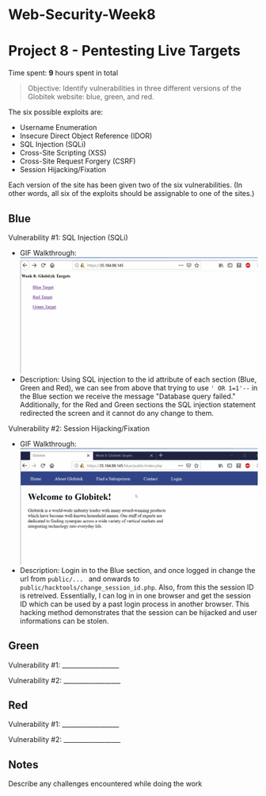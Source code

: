 # Web-Security-Week8

# Project 8 - Pentesting Live Targets

Time spent: **9** hours spent in total

> Objective: Identify vulnerabilities in three different versions of the Globitek website: blue, green, and red.

The six possible exploits are:
* Username Enumeration
* Insecure Direct Object Reference (IDOR)
* SQL Injection (SQLi)
* Cross-Site Scripting (XSS)
* Cross-Site Request Forgery (CSRF)
* Session Hijacking/Fixation

Each version of the site has been given two of the six vulnerabilities. (In other words, all six of the exploits should be assignable to one of the sites.)

## Blue

Vulnerability #1: SQL Injection (SQLi)
  * GIF Walkthrough:
    <img src='blue1.gif' title='Blue 1' width='' alt='' />
  * Description: Using SQL injection to the id attribute of each section (Blue, Green and Red), we can see from above that trying to use ``` ' OR 1=1'-- ``` in the Blue section we receive the message "Database query failed." Additionally, for the Red and Green sections the SQL injection statement redirected the screen and it cannot do any change to them.

Vulnerability #2: Session Hijacking/Fixation 
  * GIF Walkthrough:
    <img src='blue2.gif' title='Blue 2' width='' alt='' />
  * Description: Login in to the Blue section, and once logged in change the url from ```public/... ``` and onwards to ``` public/hacktools/change_session_id.php ```. Also, from this the session ID is retreived. Essentially, I can log in in one browser and get the session ID which can be used by a past login process in another browser. This hacking method demonstrates that the session can be hijacked and user informations can be stolen. 


## Green

Vulnerability #1: __________________

Vulnerability #2: __________________


## Red

Vulnerability #1: __________________

Vulnerability #2: __________________


## Notes

Describe any challenges encountered while doing the work
